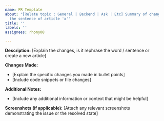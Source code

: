 ```yaml
---
name: PR Template
about: "[Relate topic : General | Backend | Ask | Etc] Summary of change : Rephrase
  the sentence of article 'x'"
title: ''
labels: ''
assignees: rhony08

---
```


**Description:**
[Explain the changes, is it rephrase the word / sentence or create a new article]

**Changes Made:**
- [Explain the specific changes you made in bullet points]
- [Include code snippets or file changes]

**Additional Notes:**
- [Include any additional information or context that might be helpful]

**Screenshots (if applicable):**
[Attach any relevant screenshots demonstrating the issue or the resolved state]
